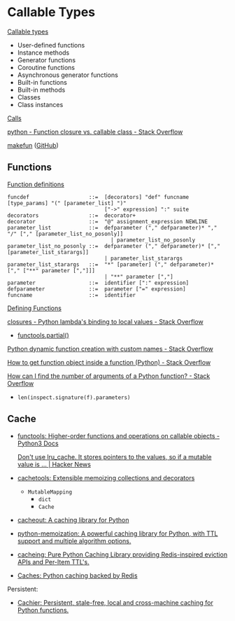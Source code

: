 # Callable Types
[Callable types](https://docs.python.org/3/reference/datamodel.html#callable-types)
- User-defined functions
- Instance methods
- Generator functions
- Coroutine functions
- Asynchronous generator functions
- Built-in functions
- Built-in methods
- Classes
- Class instances

[Calls](https://docs.python.org/3/reference/expressions.html#calls)

[python - Function closure vs. callable class - Stack Overflow](https://stackoverflow.com/questions/8966785/function-closure-vs-callable-class)

[makefun](https://smarie.github.io/python-makefun/) ([GitHub](https://github.com/smarie/python-makefun))

## Functions
[Function definitions](https://docs.python.org/3/reference/compound_stmts.html#function-definitions)
```antlr
funcdef                   ::=  [decorators] "def" funcname [type_params] "(" [parameter_list] ")"
                               ["->" expression] ":" suite
decorators                ::=  decorator+
decorator                 ::=  "@" assignment_expression NEWLINE
parameter_list            ::=  defparameter ("," defparameter)* "," "/" ["," [parameter_list_no_posonly]]
                                 | parameter_list_no_posonly
parameter_list_no_posonly ::=  defparameter ("," defparameter)* ["," [parameter_list_starargs]]
                               | parameter_list_starargs
parameter_list_starargs   ::=  "*" [parameter] ("," defparameter)* ["," ["**" parameter [","]]]
                               | "**" parameter [","]
parameter                 ::=  identifier [":" expression]
defparameter              ::=  parameter ["=" expression]
funcname                  ::=  identifier
```

[Defining Functions](https://docs.python.org/3/tutorial/controlflow.html#defining-functions)

[closures - Python lambda's binding to local values - Stack Overflow](https://stackoverflow.com/questions/10452770/python-lambdas-binding-to-local-values)
- [functools.partial()](https://docs.python.org/3/library/functools.html#functools.partial)

[Python dynamic function creation with custom names - Stack Overflow](https://stackoverflow.com/questions/13184281/python-dynamic-function-creation-with-custom-names)

[How to get function object inside a function (Python) - Stack Overflow](https://stackoverflow.com/questions/24250118/how-to-get-function-object-inside-a-function-python)

[How can I find the number of arguments of a Python function? - Stack Overflow](https://stackoverflow.com/questions/847936/how-can-i-find-the-number-of-arguments-of-a-python-function)
- `len(inspect.signature(f).parameters)`

## Cache
- [functools: Higher-order functions and operations on callable objects - Python3 Docs](https://docs.python.org/3/library/functools.html#functools.cache)

  [Don't use lru\_cache. It stores pointers to the values, so if a mutable value is ... | Hacker News](https://news.ycombinator.com/item?id=27780704)

- [cachetools: Extensible memoizing collections and decorators](https://github.com/tkem/cachetools)
  - `MutableMapping`
    - `dict`
    - `Cache`
- [cacheout: A caching library for Python](https://github.com/dgilland/cacheout)
- [python-memoization: A powerful caching library for Python, with TTL support and multiple algorithm options.](https://github.com/lonelyenvoy/python-memoization)
- [cacheing: Pure Python Caching Library providing Redis-inspired eviction APIs and Per-Item TTL's.](https://github.com/breid48/cacheing)
- [Caches: Python caching backed by Redis](https://github.com/jaymon/caches)

Persistent:
- [Cachier: Persistent, stale-free, local and cross-machine caching for Python functions.](https://github.com/python-cachier/cachier)